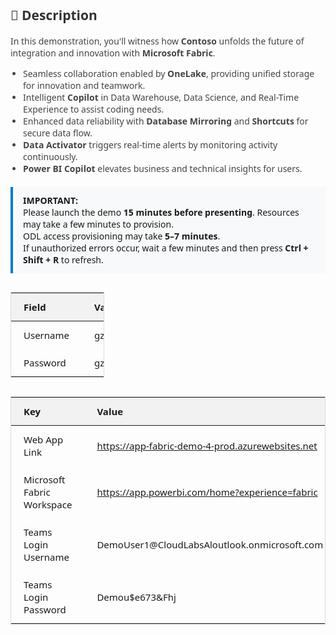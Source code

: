 <div style="max-width: 1000px; margin: 0 auto; font-family: 'Segoe UI', sans-serif;">

  <!-- Description -->
  <h2 style="color: #333;">📄 Description</h2>
  <p style="font-size:14px; color:#444;">
    In this demonstration, you'll witness how <strong>Contoso</strong> unfolds the future of integration and innovation with <strong>Microsoft Fabric</strong>.
  </p>
  <ul style="font-size:14px; color:#444; padding-left: 20px;">
    <li>Seamless collaboration enabled by <strong>OneLake</strong>, providing unified storage for innovation and teamwork.</li>
    <li>Intelligent <strong>Copilot</strong> in Data Warehouse, Data Science, and Real-Time Experience to assist coding needs.</li>
    <li>Enhanced data reliability with <strong>Database Mirroring</strong> and <strong>Shortcuts</strong> for secure data flow.</li>
    <li><strong>Data Activator</strong> triggers real-time alerts by monitoring activity continuously.</li>
    <li><strong>Power BI Copilot</strong> elevates business and technical insights for users.</li>
  </ul>

  <!-- Important Box -->
  <div style="background:#f8f9fa; padding:12px 16px; border-left:4px solid #0078d4; margin:20px 0; font-size: 14px;">
    <strong>IMPORTANT:</strong><br>
    Please launch the demo <strong>15 minutes before presenting</strong>. Resources may take a few minutes to provision.<br>
    ODL access provisioning may take <strong>5–7 minutes</strong>.<br>
    If unauthorized errors occur, wait a few minutes and then press <strong>Ctrl + Shift + R</strong> to refresh.
  </div>

  <!-- Auth Table (Styled to match below) -->
  <table style="width: 150px; border-collapse: collapse; font-size: 15px; margin: 30px 0; border: 1px solid #ddd;">
    <thead>
      <tr style="background: #f2f2f2;">
        <th style="padding: 12px 20px; text-align: left; width: 150px;">Field</th>
        <th style="padding: 12px 20px; text-align: left; width: 150px;">Value</th>
      </tr>
    </thead>
    <tbody>
      <tr>
        <td width: 150px style="padding:12px 20px;">Username</td>
        <td width: 150px style="padding:12px 20px;">gzkg26YCN*pX</td>
      </tr>
      <tr>
        <td width: 150px style="padding:12px 20px;">Password</td>
        <td width: 150px style="padding:12px 20px;">gzkg26YCN*pX</td>
      </tr>
    </tbody>
  </table>

  <!-- Main Links Table -->
  <table style="width: 100%; border-collapse: collapse; font-size: 15px; margin-bottom: 40px; border: 1px solid #ddd;">
    <thead>
      <tr style="background: #f2f2f2;">
        <th style="padding: 12px 20px; text-align: left; width: 30%;">Key</th>
        <th style="padding: 12px 20px; text-align: left; width: 70%;">Value</th>
      </tr>
    </thead>
    <tbody>
      <tr>
        <td style="padding:12px 20px;">Web App Link</td>
        <td style="padding:12px 20px;">
          <a href="https://app-fabric-demo-4-prod.azurewebsites.net" target="_blank">
            https://app-fabric-demo-4-prod.azurewebsites.net
          </a>
        </td>
      </tr>
      <tr>
        <td style="padding:12px 20px;">Microsoft Fabric Workspace</td>
        <td style="padding:12px 20px;">
          <a href="https://app.powerbi.com/home?experience=fabric" target="_blank">
            https://app.powerbi.com/home?experience=fabric
          </a>
        </td>
      </tr>
      <tr>
        <td style="padding:12px 20px;">Teams Login Username</td>
        <td style="padding:12px 20px;">DemoUser1@CloudLabsAloutlook.onmicrosoft.com</td>
      </tr>
      <tr>
        <td style="padding:12px 20px;">Teams Login Password</td>
        <td style="padding:12px 20px;">Demou$e673&amp;Fhj</td>
      </tr>
    </tbody>
  </table>

</div>
